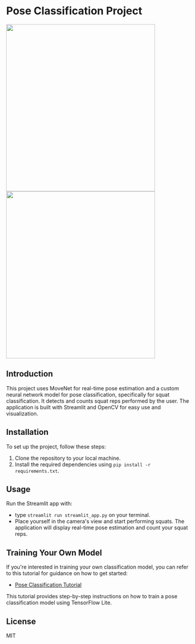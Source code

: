 # Pose Classification Project

<p float="left">
  <img src="https://i.imgur.com/r5skk8r.png" width="400" height="450"/>
  <img src="https://i.imgur.com/7ODrwxS.png" width="400" height="450"/> 
</p>

## Introduction
This project uses MoveNet for real-time pose estimation and a custom neural network model for pose classification, specifically for squat classification. It detects and counts squat reps performed by the user. The application is built with Streamlit and OpenCV for easy use and visualization.

## Installation
To set up the project, follow these steps:
1. Clone the repository to your local machine.
2. Install the required dependencies using `pip install -r requirements.txt`.

## Usage
Run the Streamlit app with:
- type `streamlit run streamlit_app.py` on your terminal.
- Place yourself in the camera's view and start performing squats. The application will display real-time pose estimation and count your squat reps.

## Training Your Own Model
If you're interested in training your own classification model, you can refer to this tutorial for guidance on how to get started:
- [Pose Classification Tutorial](https://github.com/tensorflow/tensorflow/blob/master/tensorflow/lite/g3doc/tutorials/pose_classification.ipynb)

This tutorial provides step-by-step instructions on how to train a pose classification model using TensorFlow Lite.


## License
MIT
